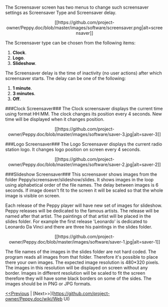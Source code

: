 The Screensaver screen has two menus to change such screensaver settings as Screensaver Type and Screensaver delay. 
<p align="center">
[[https://github.com/project-owner/Peppy.doc/blob/master/images/software/screensaver.png|alt=screensaver]]
</p>
The Screensaver type can be chosen from the following items:

1. **Clock**.
2. **Logo**.
3. **Slideshow**.

The Screensaver delay is the time of inactivity (no user actions) after which screensaver starts. The delay can be one of the following:

1. **1 minute**.
2. **3 minutes**.
3. **Off**.

###Clock Screensaver###
The Clock screensaver displays the current time using format HH:MM. The clock changes its position every 4 seconds. New time will be displayed when it changes position.
<p align="center">
[[https://github.com/project-owner/Peppy.doc/blob/master/images/software/saver-3.jpg|alt=saver-3]]
</p>

###Logo Screensaver###
The Logo Screensaver displays the current radio station logo. It changes logo position on screen every 4 seconds.
<p align="center">
[[https://github.com/project-owner/Peppy.doc/blob/master/images/software/saver-2.jpg|alt=saver-2]]
</p>

###Slideshow Screensaver###
This screensaver shows images from the folder Peppy/screensaver/slideshow/slides. It shows images in the loop using alphabetical order of the file names. The delay between images is 6 seconds. If image doesn't fit to the screen it will be scaled so that the whole image is visible on screen.

Each release of the Peppy player will have new set of images for slideshow. Peppy releases will be dedicated to the famous artists. The release will be named after that artist. The paintings of that artist will be placed in the slides folder. For example the first release 'Leonardo' is dedicated to Leonardo Da Vinci and there are three his paintings in the slides folder.
<p align="center">
[[https://github.com/project-owner/Peppy.doc/blob/master/images/software/saver-1.jpg|alt=saver-1]]
</p>
The file names of the images in the slides folder are not hard coded. The program reads all images from that folder. Therefore it's possible to place there your own images. The expected image resolution is 480*320 pixels. The images in this resolution will be displayed on screen without any border. Images in different resolution will be scaled to fit the screen therefore they will have some black borders on some of the sides. The images should be in PNG or JPG formats.

[<<Previous](https://github.com/project-owner/Peppy.doc/wiki/Language) | [Next>>](https://github.com/project-owner/Peppy.doc/wiki/Web UI)
